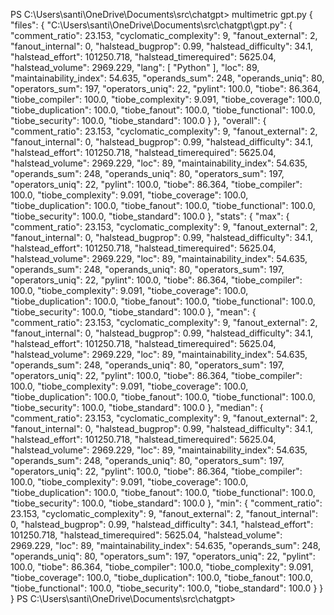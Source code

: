PS C:\Users\santi\OneDrive\Documents\src\chatgpt> multimetric gpt.py
{
  "files": {
    "C:\\Users\\santi\\OneDrive\\Documents\\src\\chatgpt\\gpt.py": {
      "comment_ratio": 23.153,
      "cyclomatic_complexity": 9,
      "fanout_external": 2,
      "fanout_internal": 0,
      "halstead_bugprop": 0.99,
      "halstead_difficulty": 34.1,
      "halstead_effort": 101250.718,
      "halstead_timerequired": 5625.04,
      "halstead_volume": 2969.229,
      "lang": [
        "Python"
      ],
      "loc": 89,
      "maintainability_index": 54.635,
      "operands_sum": 248,
      "operands_uniq": 80,
      "operators_sum": 197,
      "operators_uniq": 22,
      "pylint": 100.0,
      "tiobe": 86.364,
      "tiobe_compiler": 100.0,
      "tiobe_complexity": 9.091,
      "tiobe_coverage": 100.0,
      "tiobe_duplication": 100.0,
      "tiobe_fanout": 100.0,
      "tiobe_functional": 100.0,
      "tiobe_security": 100.0,
      "tiobe_standard": 100.0
    }
  },
  "overall": {
    "comment_ratio": 23.153,
    "cyclomatic_complexity": 9,
    "fanout_external": 2,
    "fanout_internal": 0,
    "halstead_bugprop": 0.99,
    "halstead_difficulty": 34.1,
    "halstead_effort": 101250.718,
    "halstead_timerequired": 5625.04,
    "halstead_volume": 2969.229,
    "loc": 89,
    "maintainability_index": 54.635,
    "operands_sum": 248,
    "operands_uniq": 80,
    "operators_sum": 197,
    "operators_uniq": 22,
    "pylint": 100.0,
    "tiobe": 86.364,
    "tiobe_compiler": 100.0,
    "tiobe_complexity": 9.091,
    "tiobe_coverage": 100.0,
    "tiobe_duplication": 100.0,
    "tiobe_fanout": 100.0,
    "tiobe_functional": 100.0,
    "tiobe_security": 100.0,
    "tiobe_standard": 100.0
  },
  "stats": {
    "max": {
      "comment_ratio": 23.153,
      "cyclomatic_complexity": 9,
      "fanout_external": 2,
      "fanout_internal": 0,
      "halstead_bugprop": 0.99,
      "halstead_difficulty": 34.1,
      "halstead_effort": 101250.718,
      "halstead_timerequired": 5625.04,
      "halstead_volume": 2969.229,
      "loc": 89,
      "maintainability_index": 54.635,
      "operands_sum": 248,
      "operands_uniq": 80,
      "operators_sum": 197,
      "operators_uniq": 22,
      "pylint": 100.0,
      "tiobe": 86.364,
      "tiobe_compiler": 100.0,
      "tiobe_complexity": 9.091,
      "tiobe_coverage": 100.0,
      "tiobe_duplication": 100.0,
      "tiobe_fanout": 100.0,
      "tiobe_functional": 100.0,
      "tiobe_security": 100.0,
      "tiobe_standard": 100.0
    },
    "mean": {
      "comment_ratio": 23.153,
      "cyclomatic_complexity": 9,
      "fanout_external": 2,
      "fanout_internal": 0,
      "halstead_bugprop": 0.99,
      "halstead_difficulty": 34.1,
      "halstead_effort": 101250.718,
      "halstead_timerequired": 5625.04,
      "halstead_volume": 2969.229,
      "loc": 89,
      "maintainability_index": 54.635,
      "operands_sum": 248,
      "operands_uniq": 80,
      "operators_sum": 197,
      "operators_uniq": 22,
      "pylint": 100.0,
      "tiobe": 86.364,
      "tiobe_compiler": 100.0,
      "tiobe_complexity": 9.091,
      "tiobe_coverage": 100.0,
      "tiobe_duplication": 100.0,
      "tiobe_fanout": 100.0,
      "tiobe_functional": 100.0,
      "tiobe_security": 100.0,
      "tiobe_standard": 100.0
    },
    "median": {
      "comment_ratio": 23.153,
      "cyclomatic_complexity": 9,
      "fanout_external": 2,
      "fanout_internal": 0,
      "halstead_bugprop": 0.99,
      "halstead_difficulty": 34.1,
      "halstead_effort": 101250.718,
      "halstead_timerequired": 5625.04,
      "halstead_volume": 2969.229,
      "loc": 89,
      "maintainability_index": 54.635,
      "operands_sum": 248,
      "operands_uniq": 80,
      "operators_sum": 197,
      "operators_uniq": 22,
      "pylint": 100.0,
      "tiobe": 86.364,
      "tiobe_compiler": 100.0,
      "tiobe_complexity": 9.091,
      "tiobe_coverage": 100.0,
      "tiobe_duplication": 100.0,
      "tiobe_fanout": 100.0,
      "tiobe_functional": 100.0,
      "tiobe_security": 100.0,
      "tiobe_standard": 100.0
    },
    "min": {
      "comment_ratio": 23.153,
      "cyclomatic_complexity": 9,
      "fanout_external": 2,
      "fanout_internal": 0,
      "halstead_bugprop": 0.99,
      "halstead_difficulty": 34.1,
      "halstead_effort": 101250.718,
      "halstead_timerequired": 5625.04,
      "halstead_volume": 2969.229,
      "loc": 89,
      "maintainability_index": 54.635,
      "operands_sum": 248,
      "operands_uniq": 80,
      "operators_sum": 197,
      "operators_uniq": 22,
      "pylint": 100.0,
      "tiobe": 86.364,
      "tiobe_compiler": 100.0,
      "tiobe_complexity": 9.091,
      "tiobe_coverage": 100.0,
      "tiobe_duplication": 100.0,
      "tiobe_fanout": 100.0,
      "tiobe_functional": 100.0,
      "tiobe_security": 100.0,
      "tiobe_standard": 100.0
    }
  }
}
PS C:\Users\santi\OneDrive\Documents\src\chatgpt> 